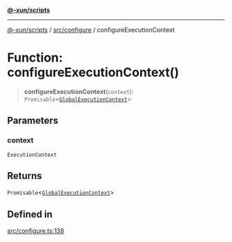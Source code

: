 [**@-xun/scripts**](../../../README.md)

***

[@-xun/scripts](../../../README.md) / [src/configure](../README.md) / configureExecutionContext

# Function: configureExecutionContext()

> **configureExecutionContext**(`context`): `Promisable`\<[`GlobalExecutionContext`](../type-aliases/GlobalExecutionContext.md)\>

## Parameters

### context

`ExecutionContext`

## Returns

`Promisable`\<[`GlobalExecutionContext`](../type-aliases/GlobalExecutionContext.md)\>

## Defined in

[src/configure.ts:138](https://github.com/Xunnamius/xscripts/blob/12020afea79f1ec674174f8cb4103ac0b46875c5/src/configure.ts#L138)
